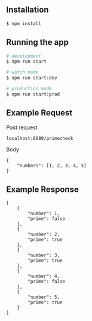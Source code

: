 ## Installation

```bash
$ npm install
```

## Running the app

```bash
# development
$ npm run start

# watch mode
$ npm run start:dev

# production mode
$ npm run start:prod
```

## Example Request
Post request 
```bash
localhost:8080/primecheck
```
Body
```
{
    "numbers": [1, 2, 3, 4, 5]
}
```

## Example Response
```
[
    {
        "number": 1,
        "prime": false
    },
    {
        "number": 2,
        "prime": true
    },
    {
        "number": 3,
        "prime": true
    },
    {
        "number": 4,
        "prime": false
    },
    {
        "number": 5,
        "prime": true
    }
]
```